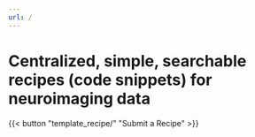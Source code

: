 ```yaml
---
url: /
---
```

# Centralized, simple, searchable recipes (code snippets) for neuroimaging data

{{< button "template_recipe/" "Submit a Recipe" >}}

